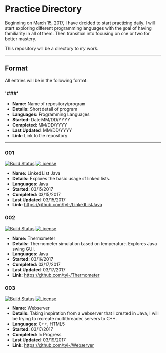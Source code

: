 # Practice Directory

Beginning on March 15, 2017, I have decided to start practicing daily. I will start exploring different programming languages with the goal of having familiarity in all of them. Then transition into focusing on one or two for better mastery. 

This repository will be a directory to my work.

---

## Format 

All entries will be in the following format:
### '###'
- **Name:** Name of repository/program
- **Details:** Short detail of program
- **Languages:** Programming Languages
- **Started:** Date MM/DD/YYYY
- **Completed:** MM/DD/YYYY
- **Last Updated:** MM/DD/YYYY
- **Link:** Link to the repository

---

### 001
[![Build Status](https://travis-ci.org/tyl-/LinkedListJava.svg?branch=master)](https://travis-ci.org/tyl-/LinkedListJava) [![License](http://img.shields.io/:license-mit-blue.svg?style=flat-square)](http://badges.mit-license.org)
- **Name:** Linked List Java
- **Details:** Explores the basic usage of linked lists.
- **Languages:** Java
- **Started:** 03/15/2017
- **Completed:** 03/15/2017
- **Last Updated:** 03/15/2017
- **Link:** https://github.com/tyl-/LinkedListJava

### 002
[![Build Status](https://travis-ci.org/tyl-/Thermometer.svg?branch=master)](https://travis-ci.org/tyl-/Thermometer) [![License](http://img.shields.io/:license-mit-blue.svg?style=flat-square)](http://badges.mit-license.org)
- **Name:** Thermometer
- **Details:** Thermometer simulation based on temperature. Explores Java swing GUI.
- **Languages:** Java
- **Started:** 03/16/2017
- **Completed:** 03/17/2017
- **Last Updated:** 03/17/2017
- **Link:** https://github.com/tyl-/Thermometer

### 003
[![Build Status](https://travis-ci.org/tyl-/Webserver.svg?branch=master)](https://travis-ci.org/tyl-/Webserver) [![License](http://img.shields.io/:license-mit-blue.svg?style=flat-square)](http://badges.mit-license.org)
- **Name:** Webserver
- **Details:** Taking inspiration from a webserver that I created in Java, I will be trying to recreate multithreaded servers to C++.
- **Languages:** C++, HTML5
- **Started:** 03/17/2017
- **Completed:** In Progress
- **Last Updated:** 03/19/2017
- **Link:** https://github.com/tyl-/Webserver